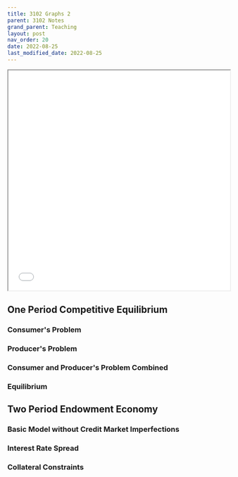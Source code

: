 ```yaml
---
title: 3102 Graphs 2
parent: 3102 Notes
grand_parent: Teaching
layout: post
nav_order: 20
date: 2022-08-25
last_modified_date: 2022-08-25
---
```


<div class="wide-figure">
<iframe height="500px" width="100%" src="./highcharts/consumerInteractive.html"></iframe>
</div>



## One Period Competitive Equilibrium


### Consumer's Problem

### Producer's Problem


### Consumer and Producer's Problem Combined
### Equilibrium






## Two Period Endowment Economy


### Basic Model without Credit Market Imperfections



### Interest Rate Spread


### Collateral Constraints




